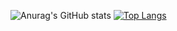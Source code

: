 ![Anurag's GitHub stats](https://github-readme-stats.vercel.app/api?username=Foca1&show_icons=true&theme=midnight-purple&hide_border=True)                [![Top Langs](https://github-readme-stats.vercel.app/api/top-langs/?username=Foca1&layout=compact)](https://github.com/Foca1/github-readme-stats)


